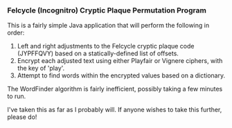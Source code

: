 ### Felcycle (Incognitro) Cryptic Plaque Permutation Program

This is a fairly simple Java application that will perform the following in order:

1. Left and right adjustments to the Felcycle cryptic plaque code (JYPFFQVY) based on a statically-defined list of offsets.
2. Encrypt each adjusted text using either Playfair or Vignere ciphers, with the key of 'play'.
3. Attempt to find words within the encrypted values based on a dictionary.

The WordFinder algorithm is fairly inefficient, possibly taking a few minutes to run.

I've taken this as far as I probably will.  If anyone wishes to take this further, please do!
